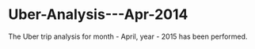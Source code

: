 # Uber-Analysis---Apr-2014
The Uber trip analysis for month - April, year - 2015 has been performed.
